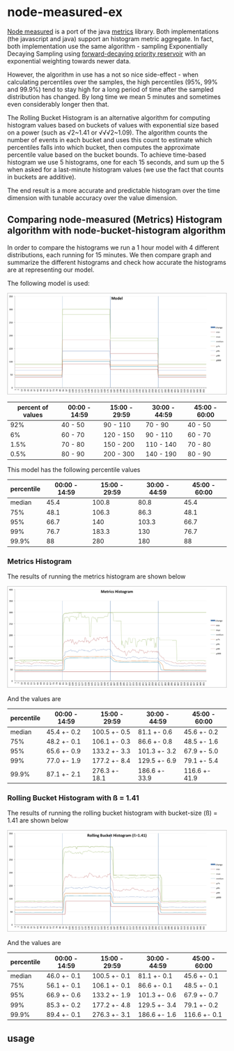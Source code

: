 # node-measured-ex

[Node measured](https://github.com/felixge/node-measured) is a port of the java [metrics](https://github.com/dropwizard/metrics) library.
Both implementations (the javascript and java) support an histogram metric aggregate. In fact,  both implementation use
 the same algorithm - sampling Exponentially Decaying Sampling using
[forward-decaying priority reservoir](http://dimacs.rutgers.edu/~graham/pubs/papers/fwddecay.pdf) with an exponential
weighting towards newer data.

However, the algorithm in use has a not so nice side-effect - when calculating percentiles over the samples, the high
percentiles (95%, 99% and 99.9%) tend to stay high for a long period of time after the sampled distribution has changed.
By long time we mean 5 minutes and sometimes even considerably longer then that.

The Rolling Bucket Histogram is an alternative algorithm for computing histogram values based on buckets of values with
 exponential size based on a power (such as √2~1.41 or √√√2~1.09). The algorithm counts the number of events in each bucket
 and uses this count to estimate which percentiles falls into which bucket, then computes the approximate percentile value
 based on the bucket bounds. To achieve time-based histogram we use 5 histograms, one for each 15 seconds, and sum up the
 5 when asked for a last-minute histogram values (we use the fact that counts in buckets are additive).

The end result is a more accurate and predictable histogram over the time dimension with tunable accuracy over the value
dimension.

## Comparing node-measured (Metrics) Histogram algorithm with node-bucket-histogram algorithm

In order to compare the histograms we run a 1 hour model with 4 different distributions, each running for 15 minutes.
We then compare graph and summarize the different histograms and check how accurate the histograms are at representing
our model.

The following model is used:

![Graph of the model used to compare histograms](model.png?raw=true "Model")

| percent of values | 00:00 - 14:59 | 15:00 - 29:59 | 30:00 - 44:59 | 45:00 - 60:00 |
| ----------------- | ------------- | ------------- | ------------- | ------------- |
|   92%             |  40 - 50      |  90 - 110     |  70 - 90      |  40 - 50      |
|    6%             |  60 - 70      |  120 - 150    |  90 - 110     |  60 - 70      |
|  1.5%             |  70 - 80      |  150 - 200    |  110 - 140    |  70 - 80      |
|  0.5%             |  80 - 90      |  200 - 300    |  140 - 190    |  80 - 90      |

This model has the following percentile values

| percentile   | 00:00 - 14:59 | 15:00 - 29:59 | 30:00 - 44:59 | 45:00 - 60:00 |
| ------------ | ------------- | ------------- | ------------- | ------------- |
| median       | 45.4          |  100.8        | 80.8          | 45.4          |
| 75%          | 48.1          |  106.3        | 86.3          | 48.1          |
| 95%          | 66.7          |  140          | 103.3         | 66.7          |
| 99%          | 76.7          |  183.3        | 130           | 76.7          |
| 99.9%        | 88            |  280          | 180           | 88            |

### Metrics Histogram

The results of running the metrics histogram are shown below

![Graph of the Metrics histogram](metrics-histogram.png?raw=true "Metrics Histogram")

And the values are

| percentile   | 00:00 - 14:59 | 15:00 - 29:59 | 30:00 - 44:59 | 45:00 - 60:00 |
| ------------ | ------------- | ------------- | ------------- | ------------- |
| median       | 45.4 +- 0.2   | 100.5 +- 0.5  | 81.1 +- 0.6   | 45.6 +- 0.2   |
| 75%          | 48.2 +- 0.1   | 106.1 +- 0.3  | 86.6 +- 0.8   | 48.5 +- 1.6   |
| 95%          | 65.6 +- 0.9   | 133.2 +- 3.3  | 101.3 +- 3.2  | 67.9 +- 5.0   |
| 99%          | 77.0 +- 1.9   | 177.2 +- 8.4  | 129.5 +- 6.9  | 79.1 +- 5.4   |
| 99.9%        | 87.1 +- 2.1   | 276.3 +- 18.1 | 186.6 +- 33.9 | 116.6 +- 41.9 |


### Rolling Bucket Histogram with ß = 1.41

The results of running the rolling bucket histogram with bucket-size (ß) = 1.41 are shown below

![Graph of the Rolling Bucket histogram with ß = 1.41](rolling-bucket-histogram-1.41.png?raw=true "Rolling Bucket Histogram 1.41")

And the values are

| percentile   | 00:00 - 14:59 | 15:00 - 29:59 | 30:00 - 44:59 | 45:00 - 60:00 |
| ------------ | ------------- | ------------- | ------------- | ------------- |
| median       | 46.0 +- 0.1   | 100.5 +- 0.1  | 81.1 +- 0.1   | 45.6 +- 0.1   |
| 75%          | 56.1 +- 0.1   | 106.1 +- 0.1  | 86.6 +- 0.1   | 48.5 +- 0.1   |
| 95%          | 66.9 +- 0.6   | 133.2 +- 1.9  | 101.3 +- 0.6  | 67.9 +- 0.7   |
| 99%          | 85.3 +- 0.2   | 177.2 +- 4.8  | 129.5 +- 3.4  | 79.1 +- 0.2   |
| 99.9%        | 89.4 +- 0.1   | 276.3 +- 3.1  | 186.6 +- 1.6  | 116.6 +- 0.1  |


## usage

